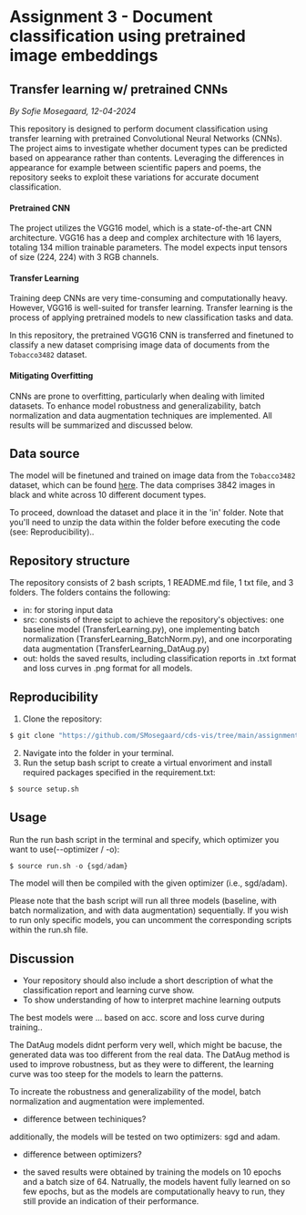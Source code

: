 # Assignment 3 - Document classification using pretrained image embeddings
## Transfer learning w/ pretrained CNNs
*By Sofie Mosegaard, 12-04-2024*

This repository is designed to perform document classification using transfer learning with pretrained Convolutional Neural Networks (CNNs). The project aims to investigate whether document types can be predicted based on appearance rather than contents. Leveraging the differences in appearance for example between scientific papers and poems, the repository seeks to exploit these variations for accurate document classification.

#### Pretrained CNN

The project utilizes the VGG16 model, which is a state-of-the-art CNN architecture. VGG16 has a deep and complex architecture with 16 layers, totaling 134 million trainable parameters. The model expects input tensors of size (224, 224) with 3 RGB channels.

#### Transfer Learning

Training deep CNNs are very time-consuming and computationally heavy. However, VGG16 is well-suited for transfer learning. Transfer learning is the process of applying pretrained models to new classification tasks and data.

In this repository, the pretrained VGG16 CNN is transferred and finetuned to classify a new dataset comprising image data of documents from the ```Tobacco3482``` dataset.

#### Mitigating Overfitting

CNNs are prone to overfitting, particularly when dealing with limited datasets. To enhance model robustness and generalizability, batch normalization and data augmentation techniques are implemented. All results will be summarized and discussed below. 

## Data source

The model will be finetuned and trained on image data from the ```Tobacco3482``` dataset, which can be found [here](https://www.kaggle.com/datasets/patrickaudriaz/tobacco3482jpg?resource=download). The data comprises 3842 images in black and white across 10 different document types.

To proceed, download the dataset and place it in the 'in' folder. Note that you'll need to unzip the data within the folder before executing the code (see: Reproducibility)..

## Repository structure

The repository consists of 2 bash scripts, 1 README.md file, 1 txt file, and 3 folders. The folders contains the following:

-   in: for storing input data
-   src: consists of three scipt to achieve the repository's objectives: one baseline model (TransferLearning.py), one implementing batch normalization (TransferLearning_BatchNorm.py), and one incorporating data augmentation (TransferLearning_DatAug.py)
-   out: holds the saved results, including classification reports in .txt format and loss curves in .png format for all models.

## Reproducibility

1.   Clone the repository:
```python
$ git clone "https://github.com/SMosegaard/cds-vis/tree/main/assignments/assignment-3"
```
2.  Navigate into the folder in your terminal.
3.  Run the setup bash script to create a virtual envoriment and install required packages specified in the requirement.txt:
```python
$ source setup.sh
```

## Usage

Run the run bash script in the terminal and specify, which optimizer you want to use(--optimizer / -o):
```python
$ source run.sh -o {sgd/adam}
```
The model will then be compiled with the given optimizer (i.e., sgd/adam).

Please note that the bash script will run all three models (baseline, with batch normalization, and with data augmentation) sequentially. If you wish to run only specific models, you can uncomment the corresponding scripts within the run.sh file.

## Discussion

-   Your repository should also include a short description of what the classification report and learning curve show.
-   To show understanding of how to interpret machine learning outputs

The best models were ... based on acc. score and loss curve during training..

The DatAug models didnt perform very well, which might be bacuse, the generated data was too different from the real data. The DatAug method is used to improve robustness, but as they were to different, the learning curve was too steep for the models to learn the patterns.

To increate the robustness and generalizability of the model, batch normalization and augmentation were implemented. 
- difference between techiniques?

additionally, the models will be tested on two optimizers: sgd and adam.
- difference between optimizers?

- the saved results were obtained by training the models on 10 epochs and a batch size of 64. Natrually, the models havent fully learned on so few epochs, but as the models are computationally heavy to run, they still provide an indication of their performance. 